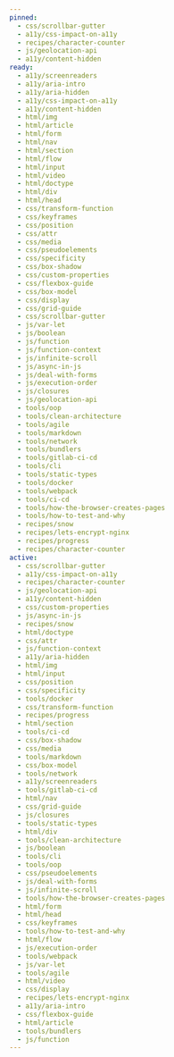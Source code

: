 ```yaml
---
pinned:
  - css/scrollbar-gutter
  - a11y/css-impact-on-a11y
  - recipes/character-counter
  - js/geolocation-api
  - a11y/content-hidden
ready:
  - a11y/screenreaders
  - a11y/aria-intro
  - a11y/aria-hidden
  - a11y/css-impact-on-a11y
  - a11y/content-hidden
  - html/img
  - html/article
  - html/form
  - html/nav
  - html/section
  - html/flow
  - html/input
  - html/video
  - html/doctype
  - html/div
  - html/head
  - css/transform-function
  - css/keyframes
  - css/position
  - css/attr
  - css/media
  - css/pseudoelements
  - css/specificity
  - css/box-shadow
  - css/custom-properties
  - css/flexbox-guide
  - css/box-model
  - css/display
  - css/grid-guide
  - css/scrollbar-gutter
  - js/var-let
  - js/boolean
  - js/function
  - js/function-context
  - js/infinite-scroll
  - js/async-in-js
  - js/deal-with-forms
  - js/execution-order
  - js/closures
  - js/geolocation-api
  - tools/oop
  - tools/clean-architecture
  - tools/agile
  - tools/markdown
  - tools/network
  - tools/bundlers
  - tools/gitlab-ci-cd
  - tools/cli
  - tools/static-types
  - tools/docker
  - tools/webpack
  - tools/ci-cd
  - tools/how-the-browser-creates-pages
  - tools/how-to-test-and-why
  - recipes/snow
  - recipes/lets-encrypt-nginx
  - recipes/progress
  - recipes/character-counter
active:
  - css/scrollbar-gutter
  - a11y/css-impact-on-a11y
  - recipes/character-counter
  - js/geolocation-api
  - a11y/content-hidden
  - css/custom-properties
  - js/async-in-js
  - recipes/snow
  - html/doctype
  - css/attr
  - js/function-context
  - a11y/aria-hidden
  - html/img
  - html/input
  - css/position
  - css/specificity
  - tools/docker
  - css/transform-function
  - recipes/progress
  - html/section
  - tools/ci-cd
  - css/box-shadow
  - css/media
  - tools/markdown
  - css/box-model
  - tools/network
  - a11y/screenreaders
  - tools/gitlab-ci-cd
  - html/nav
  - css/grid-guide
  - js/closures
  - tools/static-types
  - html/div
  - tools/clean-architecture
  - js/boolean
  - tools/cli
  - tools/oop
  - css/pseudoelements
  - js/deal-with-forms
  - js/infinite-scroll
  - tools/how-the-browser-creates-pages
  - html/form
  - html/head
  - css/keyframes
  - tools/how-to-test-and-why
  - html/flow
  - js/execution-order
  - tools/webpack
  - js/var-let
  - tools/agile
  - html/video
  - css/display
  - recipes/lets-encrypt-nginx
  - a11y/aria-intro
  - css/flexbox-guide
  - html/article
  - tools/bundlers
  - js/function
---
```



